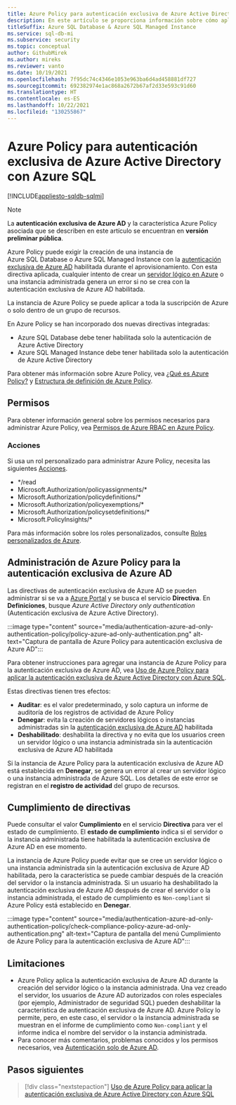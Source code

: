 ```yaml
---
title: Azure Policy para autenticación exclusiva de Azure Active Directory
description: En este artículo se proporciona información sobre cómo aplicar una directiva de Azure para crear una instancia de Azure SQL Database o Azure SQL Managed Instance con la autenticación exclusiva de Azure Active Directory (Azure AD) habilitada
titleSuffix: Azure SQL Database & Azure SQL Managed Instance
ms.service: sql-db-mi
ms.subservice: security
ms.topic: conceptual
author: GithubMirek
ms.author: mireks
ms.reviewer: vanto
ms.date: 10/19/2021
ms.openlocfilehash: 7f95dc74c4346e1053e963ba6d4ad458881df727
ms.sourcegitcommit: 692382974e1ac868a2672b67af2d33e593c91d60
ms.translationtype: HT
ms.contentlocale: es-ES
ms.lasthandoff: 10/22/2021
ms.locfileid: "130255867"
---
```

# <a name="azure-policy-for-azure-active-directory-only-authentication-with-azure-sql"></a>Azure Policy para autenticación exclusiva de Azure Active Directory con Azure SQL

[!INCLUDE[appliesto-sqldb-sqlmi](../includes/appliesto-sqldb-sqlmi.md)]

> [!NOTE]
> La **autenticación exclusiva de Azure AD** y la característica Azure Policy asociada que se describen en este artículo se encuentran en **versión preliminar pública**. 

Azure Policy puede exigir la creación de una instancia de Azure SQL Database o Azure SQL Managed Instance con la [autenticación exclusiva de Azure AD](authentication-azure-ad-only-authentication.md) habilitada durante el aprovisionamiento. Con esta directiva aplicada, cualquier intento de crear un [servidor lógico en Azure](logical-servers.md) o una instancia administrada genera un error si no se crea con la autenticación exclusiva de Azure AD habilitada.

La instancia de Azure Policy se puede aplicar a toda la suscripción de Azure o solo dentro de un grupo de recursos.

En Azure Policy se han incorporado dos nuevas directivas integradas:

- Azure SQL Database debe tener habilitada solo la autenticación de Azure Active Directory
- Azure SQL Managed Instance debe tener habilitada solo la autenticación de Azure Active Directory

Para obtener más información sobre Azure Policy, vea [¿Qué es Azure Policy?](../../governance/policy/overview.md) y [Estructura de definición de Azure Policy](../../governance/policy/concepts/definition-structure.md).

## <a name="permissions"></a>Permisos

Para obtener información general sobre los permisos necesarios para administrar Azure Policy, vea [Permisos de Azure RBAC en Azure Policy](../../governance/policy/overview.md#azure-rbac-permissions-in-azure-policy).

### <a name="actions"></a>Acciones

Si usa un rol personalizado para administrar Azure Policy, necesita las siguientes [Acciones](../../role-based-access-control/role-definitions.md#actions).

- */read
- Microsoft.Authorization/policyassignments/*
- Microsoft.Authorization/policydefinitions/*
- Microsoft.Authorization/policyexemptions/*
- Microsoft.Authorization/policysetdefinitions/*
- Microsoft.PolicyInsights/*

Para más información sobre los roles personalizados, consulte [Roles personalizados de Azure](../../role-based-access-control/custom-roles.md).

## <a name="manage-azure-policy-for-azure-ad-only-authentication"></a>Administración de Azure Policy para la autenticación exclusiva de Azure AD

Las directivas de autenticación exclusiva de Azure AD se pueden administrar si se va a [Azure Portal](https://portal.azure.com) y se busca el servicio **Directiva**. En **Definiciones**, busque *Azure Active Directory only authentication* (Autenticación exclusiva de Azure Active Directory).

:::image type="content" source="media/authentication-azure-ad-only-authentication-policy/policy-azure-ad-only-authentication.png" alt-text="Captura de pantalla de Azure Policy para autenticación exclusiva de Azure AD":::

Para obtener instrucciones para agregar una instancia de Azure Policy para la autenticación exclusiva de Azure AD, vea [Uso de Azure Policy para aplicar la autenticación exclusiva de Azure Active Directory con Azure SQL](authentication-azure-ad-only-authentication-policy-how-to.md).

Estas directivas tienen tres efectos:

- **Auditar**: es el valor predeterminado, y solo captura un informe de auditoría de los registros de actividad de Azure Policy
- **Denegar**: evita la creación de servidores lógicos o instancias administradas sin la [autenticación exclusiva de Azure AD](authentication-azure-ad-only-authentication.md) habilitada
- **Deshabilitado**: deshabilita la directiva y no evita que los usuarios creen un servidor lógico o una instancia administrada sin la autenticación exclusiva de Azure AD habilitada

Si la instancia de Azure Policy para la autenticación exclusiva de Azure AD está establecida en **Denegar**, se genera un error al crear un servidor lógico o una instancia administrada de Azure SQL. Los detalles de este error se registran en el **registro de actividad** del grupo de recursos.

## <a name="policy-compliance"></a>Cumplimiento de directivas

Puede consultar el valor **Cumplimiento** en el servicio **Directiva** para ver el estado de cumplimiento. El **estado de cumplimiento** indica si el servidor o la instancia administrada tiene habilitada la autenticación exclusiva de Azure AD en ese momento. 

La instancia de Azure Policy puede evitar que se cree un servidor lógico o una instancia administrada sin la autenticación exclusiva de Azure AD habilitada, pero la característica se puede cambiar después de la creación del servidor o la instancia administrada. Si un usuario ha deshabilitado la autenticación exclusiva de Azure AD después de crear el servidor o la instancia administrada, el estado de cumplimiento es `Non-compliant` si Azure Policy está establecido en **Denegar**.

:::image type="content" source="media/authentication-azure-ad-only-authentication-policy/check-compliance-policy-azure-ad-only-authentication.png" alt-text="Captura de pantalla del menú Cumplimiento de Azure Policy para la autenticación exclusiva de Azure AD":::

## <a name="limitations"></a>Limitaciones

- Azure Policy aplica la autenticación exclusiva de Azure AD durante la creación del servidor lógico o la instancia administrada. Una vez creado el servidor, los usuarios de Azure AD autorizados con roles especiales (por ejemplo, Administrador de seguridad SQL) pueden deshabilitar la característica de autenticación exclusiva de Azure AD. Azure Policy lo permite, pero, en este caso, el servidor o la instancia administrada se muestran en el informe de cumplimiento como `Non-compliant` y el informe indica el nombre del servidor o la instancia administrada.  
- Para conocer más comentarios, problemas conocidos y los permisos necesarios, vea [Autenticación solo de Azure AD](authentication-azure-ad-only-authentication.md).

## <a name="next-steps"></a>Pasos siguientes

> [!div class="nextstepaction"]
> [Uso de Azure Policy para aplicar la autenticación exclusiva de Azure Active Directory con Azure SQL](authentication-azure-ad-only-authentication-policy-how-to.md)